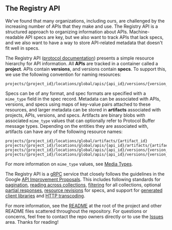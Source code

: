 ## The Registry API

We've found that many organizations, including ours, are challenged by the
increasing number of APIs that they make and use. The Registry API is a
structured approach to organizing information about APIs. Machine-readable API
specs are key, but we also want to track APIs that lack specs, and we also want
to have a way to store API-related metadata that doesn't fit well in specs.

The Registry API ([protocol documentation](/registry/api.html)) presents a
simple resource hierarchy for API information. All **APIs** are tracked in a
container called a **project**. APIs contain **versions**, and versions contain
**specs**. To support this, we use the following convention for naming
resources:

```
projects/{project_id}/locations/global/apis/{api_id}/versions/{version_id}/specs/{spec_id}
```

Specs can be of any format, and spec formats are specified with a `mime_type`
field in the spec record. Metadata can be associated with APIs, versions, and
specs using maps of key-value pairs attached to these resources, and larger
metadata can be stored in **artifacts** associated with projects, APIs,
versions, and specs. Artifacts are binary blobs with associated `mime_type`
values that can optionally refer to Protocol Buffer message types. Depending on
the entities they are associated with, artifacts can have any of the following
resource names:

```
projects/{project_id}/locations/global/artifacts/{artifact_id}
projects/{project_id}/locations/global/apis/{api_id}/artifacts/{artifact_id}
projects/{project_id}/locations/global/apis/{api_id}/versions/{version_id}/artifacts/{artifact_id}
projects/{project_id}/locations/global/apis/{api_id}/versions/{version_id}/specs/{spec_id}/artifacts/{artifact_id}
```

For more information on `mime_type` values, see [Media Types](/media_types.md).

The Registry API is a [gRPC](https://grpc.io) service that closely follows the
guidelines in the Google [API Improvement Proposals](https://aip.dev). This
includes following standards for [pagination](https://google.aip.dev/158),
[reading across collections](https://google.aip.dev/159),
[filtering](https://google.aip.dev/160) for all collections, optional
[partial responses](https://google.aip.dev/157),
[resource revisions](https://google.aip.dev/162) for specs, and support for
[generated client libraries](https://google.aip.dev/client-libraries/4210) and
[HTTP transcoding](https://aip.dev/127).

For more information, see the
[README](https://github.com/apigee/registry/blob/main/README.md) at the root of
the project and other README files scattered throughout the repository. For
questions or concerns, feel free to contact the repo owners directly or to use
the [Issues](https://github.com/apigee/registry/issues) area. Thanks for
reading!
